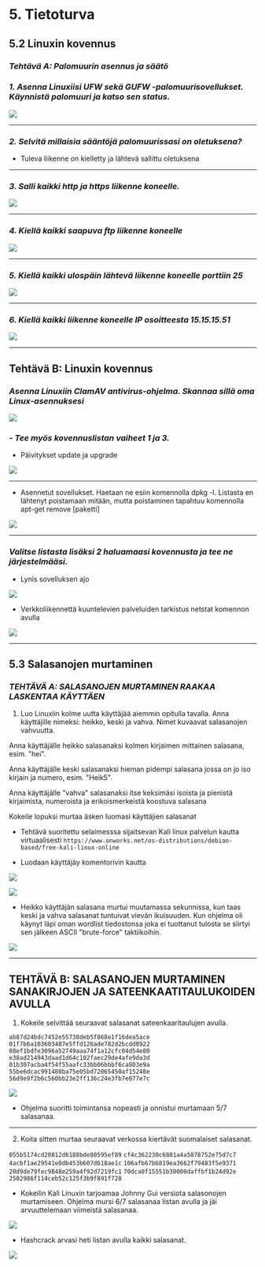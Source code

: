# 5\. Tietoturva

## 5.2 Linuxin kovennus


### *Tehtävä A: Palomuurin asennus ja säätö*

### *1. Asenna Linuxiisi UFW sekä GUFW -palomuurisovellukset. Käynnistä palomuuri ja katso sen status.*

![](https://raw.githubusercontent.com/PetteriHavia/E9955-3003-Linux-Johdatus/main/src/Kuvat/firewallstatus.jpg)

---

### *2. Selvitä millaisia sääntöjä palomuurissasi on oletuksena?*

- Tuleva liikenne on kielletty ja lähtevä sallittu oletuksena

---

### *3. Salli kaikki http ja https liikenne koneelle.*

![](https://raw.githubusercontent.com/PetteriHavia/E9955-3003-Linux-Johdatus/main/src/Kuvat/http.jpg)

---

### *4. Kiellä kaikki saapuva ftp liikenne koneelle*

![](https://raw.githubusercontent.com/PetteriHavia/E9955-3003-Linux-Johdatus/main/src/Kuvat/ftp.jpg)

---

### *5. Kiellä kaikki ulospäin lähtevä liikenne koneelle porttiin 25*

![](https://raw.githubusercontent.com/PetteriHavia/E9955-3003-Linux-Johdatus/main/src/Kuvat/port25.jpg)

---

### *6. Kiellä kaikki liikenne koneelle IP osoitteesta 15.15.15.51*

![](https://raw.githubusercontent.com/PetteriHavia/E9955-3003-Linux-Johdatus/main/src/Kuvat/ip.jpg)

---

## Tehtävä B: Linuxin kovennus

### *Asenna Linuxiin ClamAV antivirus-ohjelma. Skannaa sillä oma Linux-asennuksesi*

![](https://raw.githubusercontent.com/PetteriHavia/E9955-3003-Linux-Johdatus/main/src/Kuvat/clamscan.jpg)

### *-	Tee myös kovennuslistan vaiheet 1 ja 3.*

- Päivitykset  update ja upgrade

![](https://raw.githubusercontent.com/PetteriHavia/E9955-3003-Linux-Johdatus/main/src/Kuvat/update.jpg)

---

- Asennetut sovellukset. Haetaan ne esiin komennolla dpkg -l. Listasta en lähtenyt poistamaan mitään, mutta poistaminen tapahtuu komennolla apt-get remove [paketti]

![](https://raw.githubusercontent.com/PetteriHavia/E9955-3003-Linux-Johdatus/main/src/Kuvat/sovellukset.jpg)

---

### *Valitse listasta lisäksi 2 haluamaasi kovennusta ja tee ne järjestelmääsi.*

- Lynis sovelluksen ajo

![](https://raw.githubusercontent.com/PetteriHavia/E9955-3003-Linux-Johdatus/main/src/Kuvat/lynis.jpg)

- Verkkoliikennettä kuuntelevien palveluiden tarkistus netstat komennon avulla

![](https://raw.githubusercontent.com/PetteriHavia/E9955-3003-Linux-Johdatus/main/src/Kuvat/netstat.jpg)

---

## 5.3 Salasanojen murtaminen

### *TEHTÄVÄ  A: SALASANOJEN MURTAMINEN RAAKAA LASKENTAA KÄYTTÄEN*

1. Luo Linuxiin kolme uutta käyttäjää aiemmin opitulla tavalla. Anna käyttäjille nimeksi: heikko, keski ja vahva. Nimet kuvaavat salasanojen vahvuutta.

Anna käyttäjälle heikko salasanaksi kolmen kirjaimen mittainen salasana, esim. "hei".

Anna käyttäjälle keski salasanaksi hieman pidempi salasana jossa on jo iso kirjain ja numero, esim. "Heik5".

Anna käyttäjälle "vahva" salasanaksi itse keksimäsi isoista ja pienistä kirjaimista, numeroista ja erikoismerkeistä koostuva salasana

Kokeile lopuksi murtaa äsken luomasi käyttäjien salasanat

- Tehtävä suoritettu selaimesssa sijaitsevan Kali linux palvelun kautta virtuaalisesti `https://www.onworks.net/os-distributions/debian-based/free-kali-linux-online`

- Luodaan käyttäjäy komentorivin kautta

![](https://raw.githubusercontent.com/PetteriHavia/E9955-3003-Linux-Johdatus/main/src/Kuvat/kayttajat.jpg)

![](https://raw.githubusercontent.com/PetteriHavia/E9955-3003-Linux-Johdatus/main/src/Kuvat/heikko.jpg)

- Heikko käyttäjän salasana murtui muutamassa sekunnissa, kun taas keski ja vahva salasanat tuntuivat vievän ikuisuuden. Kun ohjelma oli käynyt läpi oman wordlist tiedostonsa joka ei tuottanut tulosta se siirtyi sen jälkeen ASCII "brute-force" taktiikoihin.

![](https://raw.githubusercontent.com/PetteriHavia/E9955-3003-Linux-Johdatus/main/src/Kuvat/heikkopass.jpg)

---

## TEHTÄVÄ B: SALASANOJEN MURTAMINEN SANAKIRJOJEN JA SATEENKAATITAULUKOIDEN AVULLA

1. Kokeile selvittää seuraavat salasanat sateenkaaritaulujen avulla.

`ab87d24bdc7452e55738deb5f868e1f16dea5ace`
`01f7b6a103603487e5ffd126ade782d2bcdd8922`
`08ef1bdfe3096a52749aaa74f1a12cfc04d54e80`
`e38ad214943daad1d64c102faec29de4afe9da3d`
`01b307acba4f54f55aafc33bb06bbbf6ca803e9a`
`55be6dcac991480ba75e05bd72065450af15248e`
`56d9e9f2b6c560bb23e2ff136c24e3fb7e077e7c`

![](https://raw.githubusercontent.com/PetteriHavia/E9955-3003-Linux-Johdatus/main/src/Kuvat/hashcracker.jpg)

- Ohjelma suoritti toimintansa nopeasti ja onnistui murtamaan 5/7 salasanaa.
---

2. Koita sitten murtaa seuraavat verkossa kiertävät suomalaiset salasanat.


`055b5174cd20812d6188bde80595ef89`
`cf4c362230c6801a4a5878752e75d7c7`
`4acbf1ae29541e0db453b607d618ae1c`
`106afb67b6819ea3662f79483f5e9371`
`20d9de79fec9848e259a4f92d7219fc1`
`70dca0f15551b30000daffbf1b24d92e`
`2502986f114ceb52c125f3b9f891f728`

- Kokeilin Kali Linuxin tarjoamaa Johnny Gui versiota salasonojen murtamiseen. Ohjelma mursi 6/7 salasanaa listan avulla ja jäi arvuuttelemaan viimeistä salasanaa.

![](https://raw.githubusercontent.com/PetteriHavia/E9955-3003-Linux-Johdatus/main/src/Kuvat/Johnny.jpg)

- Hashcrack arvasi heti listan avulla kaikki salasanat.

![](https://raw.githubusercontent.com/PetteriHavia/E9955-3003-Linux-Johdatus/main/src/Kuvat/hashcrackerSuomi.jpg)
